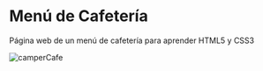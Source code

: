 # Menú de Cafetería

Página web de un menú de cafetería para aprender HTML5 y CSS3

![camperCafe](https://github.com/pacuino/camperCafe/assets/45083782/13d2f691-6863-49e4-917e-cc51ccedff83)

